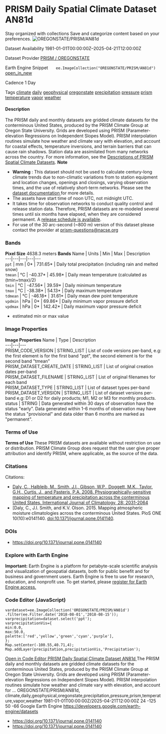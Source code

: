  
#  PRISM Daily Spatial Climate Dataset AN81d 
Stay organized with collections  Save and categorize content based on your preferences. 
![OREGONSTATE/PRISM/AN81d](https://developers.google.com/earth-engine/datasets/images/OREGONSTATE/OREGONSTATE_PRISM_AN81d_sample.png) 

Dataset Availability
    1981-01-01T00:00:00Z–2025-04-21T12:00:00Z 

Dataset Provider
     [ PRISM / OREGONSTATE ](https://www.prism.oregonstate.edu/) 

Earth Engine Snippet
     `    ee.ImageCollection("OREGONSTATE/PRISM/AN81d")   ` [ open_in_new ](https://code.earthengine.google.com/?scriptPath=Examples:Datasets/OREGONSTATE/OREGONSTATE_PRISM_AN81d) 

Cadence
    1 Day 

Tags
     [climate](https://developers.google.com/earth-engine/datasets/tags/climate) [daily](https://developers.google.com/earth-engine/datasets/tags/daily) [geophysical](https://developers.google.com/earth-engine/datasets/tags/geophysical) [oregonstate](https://developers.google.com/earth-engine/datasets/tags/oregonstate) [precipitation](https://developers.google.com/earth-engine/datasets/tags/precipitation) [pressure](https://developers.google.com/earth-engine/datasets/tags/pressure) [prism](https://developers.google.com/earth-engine/datasets/tags/prism) [temperature](https://developers.google.com/earth-engine/datasets/tags/temperature) [vapor](https://developers.google.com/earth-engine/datasets/tags/vapor) [weather](https://developers.google.com/earth-engine/datasets/tags/weather)
#### Description
The PRISM daily and monthly datasets are gridded climate datasets for the conterminous United States, produced by the PRISM Climate Group at Oregon State University.
Grids are developed using PRISM (Parameter-elevation Regressions on Independent Slopes Model). PRISM interpolation routines simulate how weather and climate vary with elevation, and account for coastal effects, temperature inversions, and terrain barriers that can cause rain shadows. Station data are assimilated from many networks across the country. For more information, see the [Descriptions of PRISM Spatial Climate Datasets](https://www.prism.oregonstate.edu/documents/PRISM_datasets.pdf).
**Note**
  * **Warning** : This dataset should not be used to calculate century-long climate trends due to non-climatic variations from to station equipment and location changes, openings and closings, varying observation times, and the use of relatively short-term networks. Please see the [dataset documentation ](https://www.prism.oregonstate.edu/documents/PRISM_datasets.pdf) for more details.
  * The assets have start time of noon UTC, not midnight UTC.
  * It takes time for observation networks to conduct quality control and release station data. Therefore, PRISM datasets are re-modeled several times until six months have elapsed, when they are considered permanent. A [release schedule is available](https://www.prism.oregonstate.edu/calendar/).
  * For use of the 30 arc-second (~800 m) version of this dataset please contact the provider at prism-questions@nacse.org


### Bands
**Pixel Size** 4638.3 meters 
**Bands**
Name | Units | Min | Max | Description  
---|---|---|---|---  
`ppt` | mm |  0*  |  731.65*  | Daily total precipitation (including rain and melted snow)  
`tmean` | °C |  -40.37*  |  45.98*  | Daily mean temperature (calculated as (tmin+tmax)/2)  
`tmin` | °C |  -47.56*  |  39.59*  | Daily minimum temperature  
`tmax` | °C |  -38.38*  |  54.13*  | Daily maximum temperature  
`tdmean` | °C |  -46.18*  |  31.61*  | Daily mean dew point temperature  
`vpdmin` | hPa |  0*  |  69.86*  | Daily minimum vapor pressure deficit  
`vpdmax` | hPa |  0*  |  142.42*  | Daily maximum vapor pressure deficit  
* estimated min or max value 
### Image Properties
**Image Properties**
Name | Type | Description  
---|---|---  
PRISM_CODE_VERSION | STRING_LIST | List of code versions per-band, e.g: the first element is for the first band "ppt", the second element is for the second band "tmean"  
PRISM_DATASET_CREATE_DATE | STRING_LIST | List of original creation dates per-band  
PRISM_DATASET_FILENAME | STRING_LIST | List of original filenames for each band  
PRISM_DATASET_TYPE | STRING_LIST | List of dataset types per-band  
PRISM_DATASET_VERSION | STRING_LIST | List of dataset versions per-band e.g: D1 or D2 for daily products; M1, M2 or M3 for monthly products.  
status | STRING | Data generated within 30 days of observation have the status "early". Data generated within 1-6 months of observation may have the status "provisional" and data older than 6 months are marked as "permanent".  
### Terms of Use
**Terms of Use**
These PRISM datasets are available without restriction on use or distribution. PRISM Climate Group does request that the user give proper attribution and identify PRISM, where applicable, as the source of the data.
### Citations
Citations:
  * [Daly, C., Halbleib, M., Smith, J.I., Gibson, W.P., Doggett, M.K., Taylor, G.H., Curtis, J., and Pasteris, P.A. 2008. Physiographically-sensitive mapping of temperature and precipitation across the conterminous United States. International Journal of Climatology, 28: 2031-2064](https://www.prism.oregonstate.edu/documents/pubs/2008intjclim_physiographicMapping_daly.pdf)
  * [Daly, C., J.I. Smith, and K.V. Olson. 2015. Mapping atmospheric moisture climatologies across the conterminous United States. PloS ONE 10(10):e0141140. [doi:10.1371/journal.pone.0141140](https://doi.org/10.1371/journal.pone.0141140).


### DOIs
  * [ https://doi.org/10.1371/journal.pone.0141140 ](https://doi.org/10.1371/journal.pone.0141140)


### Explore with Earth Engine
**Important:** Earth Engine is a platform for petabyte-scale scientific analysis and visualization of geospatial datasets, both for public benefit and for business and government users. Earth Engine is free to use for research, education, and nonprofit use. To get started, please [register for Earth Engine access.](https://console.cloud.google.com/earth-engine)
### Code Editor (JavaScript)
```
vardataset=ee.ImageCollection('OREGONSTATE/PRISM/AN81d')
.filter(ee.Filter.date('2018-08-01','2018-08-15'));
varprecipitation=dataset.select('ppt');
varprecipitationVis={
min:0.0,
max:50.0,
palette:['red','yellow','green','cyan','purple'],
};
Map.setCenter(-100.55,40.71,4);
Map.addLayer(precipitation,precipitationVis,'Precipitation');
```
[ Open in Code Editor ](https://code.earthengine.google.com/?scriptPath=Examples:Datasets/OREGONSTATE/OREGONSTATE_PRISM_AN81d)
[ PRISM Daily Spatial Climate Dataset AN81d ](https://developers.google.com/earth-engine/datasets/catalog/OREGONSTATE_PRISM_AN81d)
The PRISM daily and monthly datasets are gridded climate datasets for the conterminous United States, produced by the PRISM Climate Group at Oregon State University. Grids are developed using PRISM (Parameter-elevation Regressions on Independent Slopes Model). PRISM interpolation routines simulate how weather and climate vary with elevation, and account for …
OREGONSTATE/PRISM/AN81d, climate,daily,geophysical,oregonstate,precipitation,pressure,prism,temperature,vapor,weather 
1981-01-01T00:00:00Z/2025-04-21T12:00:00Z
24 -125 50 -66 
Google Earth Engine
https://developers.google.com/earth-engine/datasets
  * [ https://doi.org/10.1371/journal.pone.0141140 ](https://doi.org/https://www.prism.oregonstate.edu/)
  * [ https://doi.org/10.1371/journal.pone.0141140 ](https://doi.org/https://developers.google.com/earth-engine/datasets/catalog/OREGONSTATE_PRISM_AN81d)


